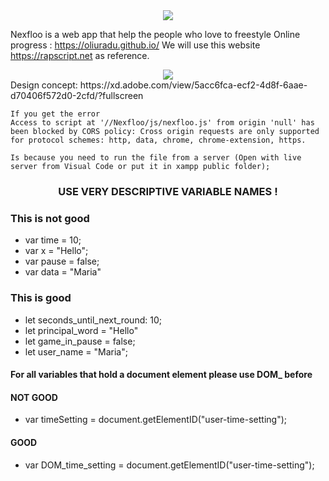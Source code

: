 <center><img src="https://i.imgur.com/UQE0xw4.png"></center>

Nexfloo is a web app that help the people who love to freestyle 
Online progress : https://oliuradu.github.io/
We will use this website https://rapscript.net as reference.

<center><img src="https://i.imgur.com/CiQYnTV.png?1"></center>
Design concept: https://xd.adobe.com/view/5acc6fca-ecf2-4d8f-6aae-d70406f572d0-2cfd/?fullscreen



	If you get the error
    Access to script at '//Nexfloo/js/nexfloo.js' from origin 'null' has been blocked by CORS policy: Cross origin requests are only supported for protocol schemes: http, data, chrome, chrome-extension, https.
  
	Is because you need to run the file from a server (Open with live
    server from Visual Code or put it in xampp public folder);

  
  
  
  

### <center>USE VERY DESCRIPTIVE VARIABLE NAMES !</center>

  

### This is not good

 - var time = 10;
 - var x = "Hello";
 - var pause = false; 
 - var data = "Maria"

### This is good

- let seconds_until_next_round: 10;
- let principal_word = "Hello"
- let game_in_pause = false;
- let user_name = "Maria";

  
  

#### For all variables that hold a document element please use DOM_ before

  

#### NOT GOOD
- var timeSetting = document.getElementID("user-time-setting");

  

#### GOOD
- var DOM_time_setting = document.getElementID("user-time-setting");